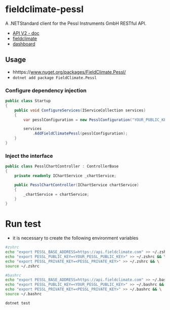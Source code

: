 # fieldclimate-pessl
A .NETStandard client for the Pessl Instruments GmbH RESTful API.

  - [API V2 - doc](https://api.fieldclimate.com/v2/docs)
  - [fieldclimate](https://www.fieldclimate.com/)
  - [dashboard](https://ng.fieldclimate.com/)

## Usage
 - hhttps://www.nuget.org/packages/FieldClimate.Pessl/
 - `dotnet add package FieldClimate.Pessl`

### Configure dependency injection
```csharp
public class Startup
{
    public void ConfigureServices(IServiceCollection services)
    {
        var pesslConfiguration = new PesslConfiguration("YOUR_PUBLIC_KEY", "YOUR_PRIVATE_KEY");

        services
            .AddFieldClimatePessl(pesslConfiguration);
    }
}
```

### Inject the interface
```csharp
public class PesslChartController : ControllerBase
{
    private readonly IChartService _chartService;

    public PesslChartController(IChartService chartService)
    {
        _chartService = chartService;
    }
}
```

# Run test
- it is necessary to create the following environment variables


```sh
#zshrc
echo "export PESSL_BASE_ADDRESS=https://api.fieldclimate.com" >> ~/.zshrc && \
echo "export PESSL_PUBLIC_KEY=<YOUR_PESSL_PUBLIC_KEY>" >> ~/.zshrc && \
echo "export PESSL_PRIVATE_KEY=<PESSL_PRIVATE_KEY>" >> ~/.zshrc && \
source ~/.zshrc
```

```sh
#bashrc
echo "export PESSL_BASE_ADDRESS=https://api.fieldclimate.com" >> ~/.bashrc&& \
echo "export PESSL_PUBLIC_KEY=<YOUR_PESSL_PUBLIC_KEY>" >> ~/.bashrc && \
echo "export PESSL_PRIVATE_KEY=<PESSL_PRIVATE_KEY>" >> ~/.bashrc && \
source ~/.bashrc
```

`dotnet test`